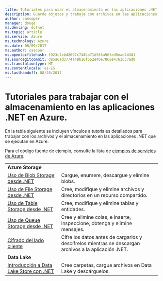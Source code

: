 ```yaml
---
title: Tutoriales para usar el almacenamiento en las aplicaciones .NET en Azure
description: Guarde objetos y trabaje con archivos en las aplicaciones .NET que se ejecutan en Azure
author: camsoper
manager: douge
ms.devlang: dotnet
ms.topic: article
ms.service: Azure
ms.technology: Azure
ms.date: 06/09/2017
ms.author: casoper
ms.openlocfilehash: f023c7cbd2697c744bb71d936a965ed0eae243d1
ms.sourcegitcommit: d95a6ad3774a49b16f652e40e7860e47636c7ad0
ms.translationtype: HT
ms.contentlocale: es-ES
ms.lasthandoff: 08/28/2017
---
```

# <a name="tutorials-for-working-with-storage-in-your-net-apps-on-azure"></a>Tutoriales para trabajar con el almacenamiento en las aplicaciones .NET en Azure.

En la tabla siguiente se incluyen vínculos a tutoriales detallados para trabajar con los archivos y el almacenamiento en las aplicaciones .NET que se ejecutan en Azure.

Para el código fuente de ejemplo, consulte la lista de [ejemplos de servicios de Azure](https://azure.microsoft.com/resources/samples/?platform=dotnet).

| | |
|---|---|
| **Azure Storage** ||
| [Uso de Blob Storage desde .NET][1] | Cargue, enumere, descargue y elimine blobs. |
| [Uso de File Storage desde .NET][4] | Cree, modifique y elimine archivos y directorios en un recurso compartido. | 
| [Uso de Table Storage desde .NET][3] | Cree, modifique y elimine tablas y entidades. |
| [Uso de Queue Storage desde .NET][2] | Cree y elimine colas, e inserte, inspeccione, obtenga y elimine mensajes. |
| [Cifrado del lado cliente][5] | Cifre los datos antes de cargarlos y descífrelos mientras se descargan archivos a la aplicación .NET. 
|**Data Lake**||
| [Introducción a Data Lake Store con .NET][6] | Cree carpetas, cargue archivos en Data Lake y descárguelos. | 

[1]: /azure/storage/storage-dotnet-how-to-use-blobs
[2]: /azure/storage/storage-dotnet-how-to-use-queues
[3]: /azure/storage/storage-dotnet-how-to-use-tables
[4]: /azure/storage/storage-dotnet-how-to-use-files
[5]: /azure/storage/storage-client-side-encryption
[6]: /azure/data-lake-store/data-lake-store-get-started-net-sdk